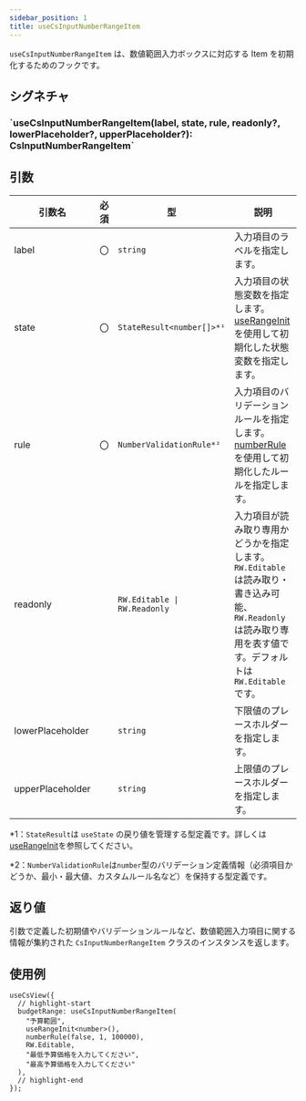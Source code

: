 ```yaml
---
sidebar_position: 1
title: useCsInputNumberRangeItem
---
```


`useCsInputNumberRangeItem` は、数値範囲入力ボックスに対応する Item を初期化するためのフックです。

## シグネチャ

<h3>`useCsInputNumberRangeItem(label, state, rule, readonly?, lowerPlaceholder?, upperPlaceholder?): CsInputNumberRangeItem`</h3>

## 引数

| 引数名           | 必須 | 型                           | 説明                                                                                                                                                              |
| ---------------- | ---- | ---------------------------- | ----------------------------------------------------------------------------------------------------------------------------------------------------------------- |
| label            | 〇   | `string`                     | 入力項目のラベルを指定します。                                                                                                                                    |
| state            | 〇   | `StateResult<number[]>*¹`    | 入力項目の状態変数を指定します。[useRangeInit](../helper-function/useRangeInit.md) を使用して初期化した状態変数を指定します。                                               |
| rule             | 〇   | `NumberValidationRule*²`     | 入力項目のバリデーションルールを指定します。[numberRule](../helper-function/numberRule.md)を使用して初期化したルールを指定します。                                |
| readonly         |      | `RW.Editable \| RW.Readonly` | 入力項目が読み取り専用かどうかを指定します。`RW.Editable` は読み取り・書き込み可能、`RW.Readonly`は読み取り専用を表す値です。デフォルトは `RW.Editable` です。 　 |
| lowerPlaceholder |      | `string`                     | 下限値のプレースホルダーを指定します。                                                                                                                            |
| upperPlaceholder |      | `string`                     | 上限値のプレースホルダーを指定します。                                                                                                                            |

\*1：`StateResult`は `useState` の戻り値を管理する型定義です。詳しくは[useRangeInit](../helper-function/useRangeInit.md)を参照してください。

\*2：`NumberValidationRule`は`number`型のバリデーション定義情報（必須項目かどうか、最小・最大値、カスタムルール名など）を保持する型定義です。

## 返り値

引数で定義した初期値やバリデーションルールなど、数値範囲入力項目に関する情報が集約された `CsInputNumberRangeItem` クラスのインスタンスを返します。

## 使用例

```tsx
useCsView({
  // highlight-start
  budgetRange: useCsInputNumberRangeItem(
    "予算範囲",
    useRangeInit<number>(),
    numberRule(false, 1, 100000),
    RW.Editable,
    "最低予算価格を入力してください",
    "最高予算価格を入力してください"
  ),
  // highlight-end
});
```
